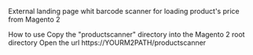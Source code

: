 External landing page whit barcode scanner for loading product's price from Magento 2

How to use
Copy the "productscanner" directory into the Magento 2 root directory
Open the url https://YOURM2PATH/productscanner
 
